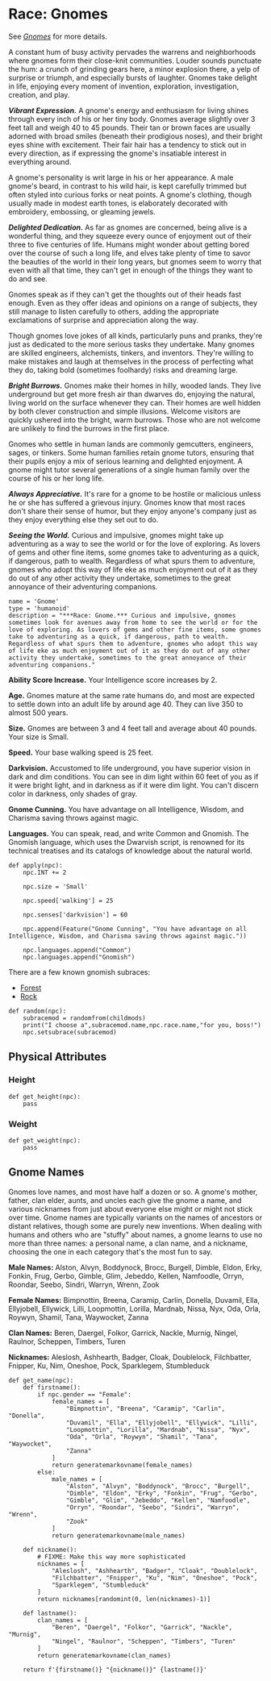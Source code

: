 # Race: Gnomes
See [*Gnomes*](../../Creatures/Gnomes.md) for more details.

A constant hum of busy activity pervades the warrens and neighborhoods where gnomes form their close-knit communities. Louder sounds punctuate the hum: a crunch of grinding gears here, a minor explosion there, a yelp of surprise or triumph, and especially bursts of laughter. Gnomes take delight in life, enjoying every moment of invention, exploration, investigation, creation, and play.

***Vibrant Expression.*** A gnome's energy and enthusiasm for living shines through every inch of his or her tiny body. Gnomes average slightly over 3 feet tall and weigh 40 to 45 pounds. Their tan or brown faces are usually adorned with broad smiles (beneath their prodigious noses), and their bright eyes shine with excitement. Their fair hair has a tendency to stick out in every direction, as if expressing the gnome's insatiable interest in everything around.

A gnome's personality is writ large in his or her appearance. A male gnome's beard, in contrast to his wild hair, is kept carefully trimmed but often styled into curious forks or neat points. A gnome's clothing, though usually made in modest earth tones, is elaborately decorated with embroidery, embossing, or gleaming jewels.

***Delighted Dedication.*** As far as gnomes are concerned, being alive is a wonderful thing, and they squeeze every ounce of enjoyment out of their three to five centuries of life. Humans might wonder about getting bored over the course of such a long life, and elves take plenty of time to savor the beauties of the world in their long years, but gnomes seem to worry that even with all that time, they can't get in enough of the things they want to do and see.

Gnomes speak as if they can't get the thoughts out of their heads fast enough. Even as they offer ideas and opinions on a range of subjects, they still manage to listen carefully to others, adding the appropriate exclamations of surprise and appreciation along the way.

Though gnomes love jokes of all kinds, particularly puns and pranks, they're just as dedicated to the more serious tasks they undertake. Many gnomes are skilled engineers, alchemists, tinkers, and inventors. They're willing to make mistakes and laugh at themselves in the process of perfecting what they do, taking bold (sometimes foolhardy) risks and dreaming large.

***Bright Burrows.*** Gnomes make their homes in hilly, wooded lands. They live underground but get more fresh air than dwarves do, enjoying the natural, living world on the surface whenever they can. Their homes are well hidden by both clever construction and simple illusions. Welcome visitors are quickly ushered into the bright, warm burrows. Those who are not welcome are unlikely to find the burrows in the first place.

Gnomes who settle in human lands are commonly gemcutters, engineers, sages, or tinkers. Some human families retain gnome tutors, ensuring that their pupils enjoy a mix of serious learning and delighted enjoyment. A gnome might tutor several generations of a single human family over the course of his or her long life.

***Always Appreciative.*** It's rare for a gnome to be hostile or malicious unless he or she has suffered a grievous injury. Gnomes know that most races don't share their sense of humor, but they enjoy anyone's company just as they enjoy everything else they set out to do.

***Seeing the World.*** Curious and impulsive, gnomes might take up adventuring as a way to see the world or for the love of exploring. As lovers of gems and other fine items, some gnomes take to adventuring as a quick, if dangerous, path to wealth. Regardless of what spurs them to adventure, gnomes who adopt this way of life eke as much enjoyment out of it as they do out of any other activity they undertake, sometimes to the great annoyance of their adventuring companions.

```
name = 'Gnome'
type = 'humanoid'
description = "***Race: Gnome.*** Curious and impulsive, gnomes sometimes look for avenues away from home to see the world or for the love of exploring. As lovers of gems and other fine items, some gnomes take to adventuring as a quick, if dangerous, path to wealth. Regardless of what spurs them to adventure, gnomes who adopt this way of life eke as much enjoyment out of it as they do out of any other activity they undertake, sometimes to the great annoyance of their adventuring companions."
```

**Ability Score Increase.** Your Intelligence score increases by 2.

**Age.** Gnomes mature at the same rate humans do, and most are expected to settle down into an adult life by around age 40. They can live 350 to almost 500 years.

**Size.** Gnomes are between 3 and 4 feet tall and average about 40 pounds. Your size is Small.

**Speed.** Your base walking speed is 25 feet.

**Darkvision.** Accustomed to life underground, you have superior vision in dark and dim conditions. You can see in dim light within 60 feet of you as if it were bright light, and in darkness as if it were dim light. You can't discern color in darkness, only shades of gray.

**Gnome Cunning.** You have advantage on all Intelligence, Wisdom, and Charisma saving throws against magic.

**Languages.** You can speak, read, and write Common and Gnomish. The Gnomish language, which uses the Dwarvish script, is renowned for its technical treatises and its catalogs of knowledge about the natural world.

```
def apply(npc):
    npc.INT += 2

    npc.size = 'Small'

    npc.speed['walking'] = 25

    npc.senses['darkvision'] = 60

    npc.append(Feature("Gnome Cunning", "You have advantage on all Intelligence, Wisdom, and Charisma saving throws against magic."))

    npc.languages.append("Common")
    npc.languages.append("Gnomish")
```

There are a few known gnomish subraces:

* [Forest](Forest.md)
* [Rock](Rock.md)

```
def random(npc):
    subracemod = randomfrom(childmods)
    print("I choose a",subracemod.name,npc.race.name,"for you, boss!")
    npc.setsubrace(subracemod)
```


## Physical Attributes

### Height

```
def get_height(npc):
    pass
```

### Weight

```
def get_weight(npc):
    pass
```

## Gnome Names
Gnomes love names, and most have half a dozen or so. A gnome's mother, father, clan elder, aunts, and uncles each give the gnome a name, and various nicknames from just about everyone else might or might not stick over time. Gnome names are typically variants on the names of ancestors or distant relatives, though some are purely new inventions. When dealing with humans and others who are "stuffy" about names, a gnome learns to use no more than three names: a personal name, a clan name, and a nickname, choosing the one in each category that's the most fun to say.

**Male Names:** Alston, Alvyn, Boddynock, Brocc, Burgell, Dimble, Eldon, Erky, Fonkin, Frug, Gerbo, Gimble, Glim, Jebeddo, Kellen, Namfoodle, Orryn, Roondar, Seebo, Sindri, Warryn, Wrenn, Zook

**Female Names:** Bimpnottin, Breena, Caramip, Carlin, Donella, Duvamil, Ella, Ellyjobell, Ellywick, Lilli, Loopmottin, Lorilla, Mardnab, Nissa, Nyx, Oda, Orla, Roywyn, Shamil, Tana, Waywocket, Zanna

**Clan Names:** Beren, Daergel, Folkor, Garrick, Nackle, Murnig, Ningel, Raulnor, Scheppen, Timbers, Turen

**Nicknames:** Aleslosh, Ashhearth, Badger, Cloak, Doublelock, Filchbatter, Fnipper, Ku, Nim, Oneshoe, Pock, Sparklegem, Stumbleduck

```
def get_name(npc):
    def firstname():
        if npc.gender == "Female":
            female_names = [
                "Bimpnottin", "Breena", "Caramip", "Carlin", "Donella", 
                "Duvamil", "Ella", "Ellyjobell", "Ellywick", "Lilli", 
                "Loopmottin", "Lorilla", "Mardnab", "Nissa", "Nyx", 
                "Oda", "Orla", "Roywyn", "Shamil", "Tana", "Waywocket", 
                "Zanna"
            ]
            return generatemarkovname(female_names)
        else:
            male_names = [
                "Alston", "Alvyn", "Boddynock", "Brocc", "Burgell", 
                "Dimble", "Eldon", "Erky", "Fonkin", "Frug", "Gerbo", 
                "Gimble", "Glim", "Jebeddo", "Kellen", "Namfoodle", 
                "Orryn", "Roondar", "Seebo", "Sindri", "Warryn", "Wrenn", 
                "Zook"
            ]
            return generatemarkovname(male_names)

    def nickname():
        # FIXME: Make this way more sophisticated
        nicknames = [
            "Aleslosh", "Ashhearth", "Badger", "Cloak", "Doublelock", 
            "Filchbatter", "Fnipper", "Ku", "Nim", "Oneshoe", "Pock", 
            "Sparklegem", "Stumbleduck"
        ]
        return nicknames[randomint(0, len(nicknames)-1)]

    def lastname():
        clan_names = [
            "Beren", "Daergel", "Folkor", "Garrick", "Nackle", "Murnig", 
            "Ningel", "Raulnor", "Scheppen", "Timbers", "Turen"
        ]
        return generatemarkovname(clan_names)

    return f'{firstname()} "{nickname()}" {lastname()}'
```


